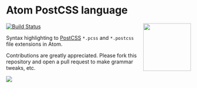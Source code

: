 # Atom PostCSS language

[![Build Status](https://travis-ci.org/azat-io/atom-language-postcss.svg)](https://travis-ci.org/azat-io/atom-language-postcss)
<img align="right" width="130" height="130" src="http://postcss.github.io/postcss/logo.svg">

Syntax highlighting to [PostCSS](https://github.com/postcss/postcss) `*.pcss` and `*.postcss` file extensions in Atom.

Contributions are greatly appreciated. Please fork this repository and open a pull request to make grammar tweaks, etc.

![](https://github.com/azat-io/atom-language-postcss/blob/master/features/postcss-atom.png?raw=true)
